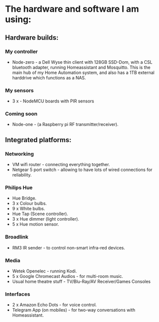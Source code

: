 # The hardware and software I am using:


## Hardware builds:

### My controller
 - Node-zero - a Dell Wyse thin client with 128GB SSD-Dom, with a CSL bluetooth adapter, running Homeassistant and Mosquitto.  This is the main hub of my Home Automation system, and also has a 1TB external harddrive which functions as a NAS.

### My sensors
 - 3 x - NodeMCU boards with PIR sensors

### Coming soon
 - Node-one - (a Raspberry pi RF transmitter/receiver).


## Integrated platforms:

### Networking
 - VM wifi router - connecting everything together.
 - Netgear 5 port switch - allowing to have lots of wired connections for reliability.

### Philips Hue
 - Hue Bridge.
 - 3 x Colour bulbs.
 - 9 x White bulbs.
 - Hue Tap (Scene controller).
 - 3 x Hue dimmer (light controller).
 - 5 x Hue motion sensor.

### Broadlink
 - RM3 IR sender - to control non-smart infra-red devices.

### Media
 - Wetek Openelec - running Kodi.
 - 5 x Google Chromecast Audios - for multi-room music.
 - Usual home theatre stuff - TV/Blu-Ray/AV Receiver/Games Consoles

### Interfaces
 - 2 x Amazon Echo Dots - for voice control.
 - Telegram App (on mobiles) - for two-way conversations with Homeassistant.
